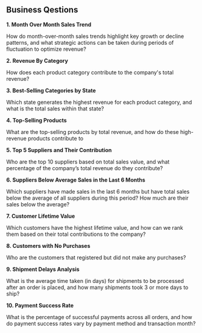 ## Business Qestions

**1. Month Over Month Sales Trend**

How do month-over-month sales trends highlight key growth or decline patterns, and what strategic actions can be taken during periods of fluctuation to optimize revenue?


**2. Revenue By Category**

How does each product category contribute to the company's total revenue?


**3. Best-Selling Categories by State**

Which state generates the highest revenue for each product category, and what is the total sales within that state?



**4. Top-Selling Products**

What are the top-selling products by total revenue, and how do these high-revenue products contribute to


**5. Top 5 Suppliers and Their Contribution**

Who are the top 10 suppliers based on total sales value, and what percentage of the company’s total revenue do they contribute?


**6. Suppliers Below Average Sales in the Last 6 Months**

Which suppliers have made sales in the last 6 months but have total sales below the average of all suppliers during this period? How much are their sales below the average?


**7. Customer Lifetime Value**

Which customers have the highest lifetime value, and how can we rank them based on their total contributions to the company?



**8. Customers with No Purchases**

Who are the customers that registered but did not make any purchases?



**9. Shipment Delays Analysis**

What is the average time taken (in days) for shipments to be processed after an order is placed, and how many shipments took 3 or more days to ship?


**10. Payment Success Rate**

What is the percentage of successful payments across all orders, and how do payment success rates vary by payment method and transaction month?

